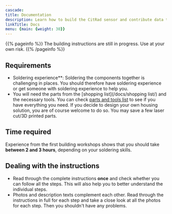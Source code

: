 ```yaml
---
cascade:
title: Documentation
description: Learn how to build the CitRad sensor and contribute data to the project.
linkTitle: Docs
menu: {main: {weight: 30}}
---
```


{{% pageinfo %}}
The building instructions are still in progress. Use at your own risk. 
{{% /pageinfo %}}

## Requirements
- Soldering experience**: Soldering the components together is challenging in places. You should therefore have soldering experience or get someone with soldering experience to help you.
- You will need the parts from the [shopping list](/docs/shopping list/) and the necessary tools. You can check [parts and tools list](docs/bauanleitung/teile_und_werkzeug/) to see if you have everything you need. If you decide to design your own housing solution, you are of course welcome to do so. You may save a few laser cut/3D printed parts.
## Time required
Experience from the first building workshops shows that you should take **between 2 and 3 hours**, depending on your soldering skills.

## Dealing with the instructions
- Read through the complete instructions **once** and check whether you can follow all the steps. This will also help you to better understand the individual steps.
- Photos and description texts complement each other. Read through the instructions in full for each step and take a close look at all the photos for each step. Then you shouldn't have any problems.

